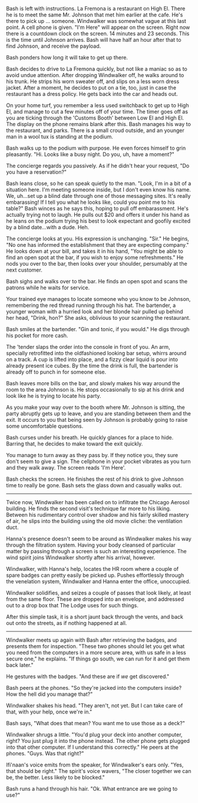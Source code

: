 Bash is left with instructions. La Fremona is a restaurant on High El. There he is to meet the same Mr. Johnson that met him earlier at the cafe. He's there to pick up ... someone. Windwalker was somewhat vague at this last point. A cell phone is given. "I'm Here" will appear on the screen. Right now there is a countdown clock on the screen. 14 minutes and 23 seconds. This is the time until Johnson arrives. Bash will have half an hour after that to find Johnson, and receive the payload.

Bash ponders how long it will take to get up there.

Bash decides to drive to La Fremona quickly, but not like a maniac so as to avoid undue attention. After dropping Windwalker off, he walks around to his trunk. He strips his worn sweater off, and slips on a less worn dress jacket. After a moment, he decides to put on a tie, too, just in case the restaurant has a dress policy. He gets back into the car and heads out.

On your home turf, you remember a less used switchback to get up to High El, and manage to cut a few minutes off of your time. The timer goes off as you are ticking through the 'Customs Booth' between Low El and High El. The display on the phone remains blank after this. Bash manages his way to the restaurant, and parks. There is a small croud outside, and an younger man in a wool tux is standing at the podium.

Bash walks up to the podium with purpose. He even forces himself to grin pleasantly. "Hi. Looks like a busy night. Do you, uh, have a moment?"

The concierge regards you passively. As if he didn't hear your request, "Do you have a reservation?"

Bash leans close, so he can speak quietly to the man. "Look, I'm in a bit of a situation here. I'm meeting someone inside, but I don't even know his name. We, uh...set up a blind date through one of those messaging sites. It's really embarassing! If I tell you what he looks like, could you point me to his table?" Bash winces as he says this, hoping to pull off embarassment. He's actually trying not to laugh. He pulls out $20 and offers it under his hand as he leans on the podium trying his best to look expectant and goofily excited by a blind date...with a dude. Heh.

The concierge looks at you. His expression is unchanging. "Sir." He begins, "No one has informed the establishment that they are expecting company." He looks down at your bill, and takes it in his hand, "You might be able to find an open spot at the bar, if you wish to enjoy some refreshments." He nods you over to the bar, then looks over your shoulder, persumably at the next customer.

Bash sighs and walks over to the bar. He finds an open spot and scans the patrons while he waits for service.

Your trained eye manages to locate someone who you know to be Johnson, remembering the red thread running through his hat. The bartender, a younger woman with a hurried look and her blonde hair pulled up behind her head, "Drink, hon?" She asks, oblivious to your scanning the restaurant.

Bash smiles at the bartender. "Gin and tonic, if you would." He digs through his pocket for more cash.

The 'tender slaps the order into the console in front of you. An arm, specially retrofitted into the oldfashioned looking bar setup, whirrs around on a track. A cup is lifted into place, and a fizzy clear liquid is pour into already present ice cubes. By the time the drink is full, the bartender is already off to punch in for someone else.

Bash leaves more bills on the bar, and slowly makes his way around the room to the area Johnson is. He stops occasionally to sip at his drink and look like he is trying to locate his party.

As you make your way over to the booth where Mr. Johnson is sitting, the party abruptly gets up to leave, and you are standing between them and the exit. It occurs to you that being seen by Johnson is probably going to raise some uncomfortable questions.

Bash curses under his breath. He quickly glances for a place to hide. Barring that, he decides to make toward the exit quickly.

You manage to turn away as they pass by. If they notice you, they sure don't seem to give a sign. The cellphone in your pocket vibrates as you turn and they walk away. The screen reads 'I'm Here'.

Bash checks the screen. He finishes the rest of his drink to give Johnson time to really be gone. Bash sets the glass down and casually walks out.

---

Twice now, Windwalker has been called on to infiltrate the Chicago Aerosol building. He finds the second visit's technique far more to his liking. Between his rudimentary control over shadow and his fairly skilled mastery of air, he slips into the building using the old movie cliche: the ventilation duct.

Hanna's presence doesn't seem to be around as Windwalker makes his way through the filtration system. Having your body cleansed of particular matter by passing through a screen is such an interesting experience. The wind spirit joins Windwalker shortly after his arrival, however.

Windwalker, with Hanna's help, locates the HR room where a couple of spare badges can pretty easily be picked up. Pushes effortlessly through the venelation system, Windwalker and Hanna enter the office, unoccupied.

Windwalker solidifies, and seizes a couple of passes that look likely, at least from the same floor. These are dropped into an envelope, and addressed out to a drop box that The Lodge uses for such things.

After this simple task, it is a short jaunt back through the vents, and back out onto the streets, as if nothing happened at all.

---

Windwalker meets up again with Bash after retrieving the badges, and presents them for inspection. "These two phones should let you get what you need from the computers in a more secure area, with us safe in a less secure one," he explains. "If things go south, we can run for it and get them back later."

He gestures with the badges. "And these are if _we_ get discovered."

Bash peers at the phones. "So they're jacked into the computers inside? How the hell did you manage that?"

Windwalker shakes his head. "They aren't, not yet. But I can take care of that, with your help, once we're in."

Bash says, "What does that mean? You want me to use those as a deck?"

Windwalker shrugs a little. "You'd plug your deck into another computer, right? You just plug it into the phone instead. The other phone gets plugged into that other computer. If I understand this correctly." He peers at the phones. "Guys. Was that right?"

Ifi'naan's voice emits from the speaker, for Windwalker's ears only. "Yes, that should be right." The spirit's voice wavers, "The closer together we can be, the better. Less likely to be blocked."

Bash runs a hand through his hair. "Ok. What entrance are we going to use?"